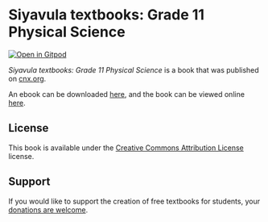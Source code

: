 # Siyavula textbooks: Grade 11 Physical Science

[![Open in Gitpod](https://gitpod.io/button/open-in-gitpod.svg)](https://gitpod.io/from-referrer/)

_Siyavula textbooks: Grade 11 Physical Science_ is a book that was published on [cnx.org](https://cnx.org/).

An ebook can be downloaded [here](https://github.com/cnx-user-books/cnxbook-siyavula-textbooks-grade-11-physical-science/releases/latest), and the book can be viewed online [here](https://github.com/cnx-user-books/cnxbook-siyavula-textbooks-grade-11-physical-science/releases/latest).

## License
This book is available under the [Creative Commons Attribution License](./LICENSE) license.

## Support
If you would like to support the creation of free textbooks for students, your [donations are welcome](https://riceconnect.rice.edu/donation/support-openstax-banner).
